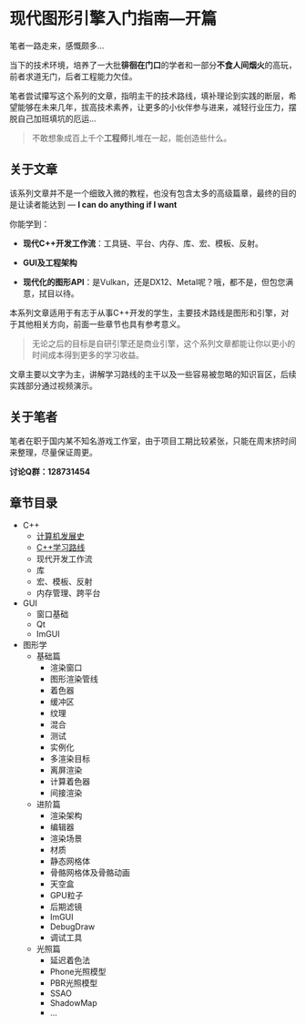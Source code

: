 # 现代图形引擎入门指南—开篇

笔者一路走来，感慨颇多...

当下的技术环境，培养了一大批**徘徊在门口**的学者和一部分**不食人间烟火**的高玩，前者求道无门，后者工程能力欠佳。

笔者尝试攥写这个系列的文章，指明主干的技术路线，填补理论到实践的断层，希望能够在未来几年，拔高技术素养，让更多的小伙伴参与进来，减轻行业压力，摆脱自己加班填坑的厄运...

> 不敢想象成百上千个**工程师**扎堆在一起，能创造些什么。



## 关于文章

该系列文章并不是一个细致入微的教程，也没有包含太多的高级篇章，最终的目的是让读者能达到 — **I can do anything if I want**

你能学到：

- **现代C++开发工作流**：工具链、平台、内存、库、宏、模板、反射。

- **GUI及工程架构**

- **现代化的图形API**：是Vulkan，还是DX12、Metal呢？哦，都不是，但包您满意，拭目以待。

  

本系列文章适用于有志于从事C++开发的学生，主要技术路线是图形和引擎，对于其他相关方向，前面一些章节也具有参考意义。

> 无论之后的目标是自研引擎还是商业引擎，这个系列文章都能让你以更小的时间成本得到更多的学习收益。



文章主要以文字为主，讲解学习路线的主干以及一些容易被忽略的知识盲区，后续实践部分通过视频演示。



## 关于笔者

笔者在职于国内某不知名游戏工作室，由于项目工期比较紧张，只能在周末挤时间来整理，尽量保证周更。

**讨论Q群：128731454**



## 章节目录

- C++
    - [计算机发展史](00-C++/1.计算机发展史.md)
    - [C++学习路线](00-C++/2.C++学习路线.md)
    - 现代开发工作流
    - 库
    - 宏、模板、反射
    - 内存管理、跨平台
- GUI 
    - 窗口基础
    - Qt
    - ImGUI
- 图形学
    - 基础篇
        - 渲染窗口
        - 图形渲染管线
        - 着色器
        - 缓冲区
        - 纹理
        - 混合
        - 测试
        - 实例化
        - 多渲染目标
        - 离屏渲染
        - 计算着色器
        - 间接渲染
    - 进阶篇
        - 渲染架构
        - 编辑器
        - 渲染场景
        - 材质
        - 静态网格体
        - 骨骼网格体及骨骼动画
        - 天空盒
        - GPU粒子
        - 后期滤镜
        - ImGUI
        - DebugDraw
        - 调试工具
    - 光照篇
        - 延迟着色法
        - Phone光照模型
        - PBR光照模型
        - SSAO
        - ShadowMap
        - ...

    
